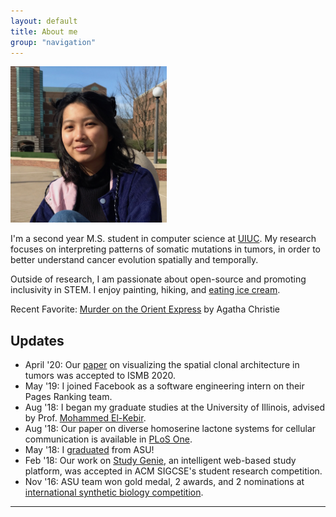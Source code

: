 ```yaml
---
layout: default
title: About me
group: "navigation"
---
```


<!-- <h1 class="owner-name">{{ site.owner.name}} </h1>
![user-avatar]({{ site.owner.avatar }})

{{site.about}} -->

<img class="portrait" src="portrait_2019.jpeg" width="250px">

I'm a second year M.S. student in computer science at [UIUC](https://cs.illinois.edu/). My research focuses on interpreting patterns of somatic mutations in tumors, in order to better understand cancer evolution spatially and temporally. 

Outside of research, I am passionate about open-source and promoting inclusivity in STEM. I enjoy painting, hiking, and [eating ice cream](https://www.instagram.com/kiky.cones/). 

<!-- 
 Prior to grad school, I interned at Salesforce as a Software Engineer, developing smart tools for the [Service Cloud Einstein](https://www.salesforce.com/blog/2018/07/service-cloud-einstein-bots-customer-experience.hmtl) team. I graduated from Arizona State University in 2018, where I researched in [The Haynes Lab](https://khayneslab.wordpress.com/) and the [Computing Systems & Informatics (CSI) Lab](https://sites.google.com/a/asu.edu/csi/).  -->

<i class="fa fa-book"></i> Recent Favorite: [Murder on the Orient Express](https://www.goodreads.com/review/list/11107091?shelf=currently-reading) by Agatha Christie

## Updates 
* April '20: Our [paper](https://doi.org/10.1093/bioinformatics/btaa471) on visualizing the spatial clonal architecture in tumors was accepted to ISMB 2020. 
* May '19: I joined Facebook as a software engineering intern on their Pages Ranking team.
* Aug '18: I began my graduate studies at the University of Illinois, advised by Prof. [Mohammed El-Kebir](http://www.el-kebir.net/).
* Aug '18: Our paper on diverse homoserine lactone systems for cellular communication is available in [PLoS One](https://journals.plos.org/plosone/article?id=10.1371/journal.pone.0202294).
* May '18: I [graduated](https://fullcircle.asu.edu/fulton-schools/meet-the-fulton-schools-outstanding-graduates-of-spring-2018/#et_pb_row_13) from ASU! 
* Feb '18: Our work on [Study Genie](https://dl.acm.org/citation.cfm?id=3162340), an intelligent web-based study platform, was accepted in ACM SIGCSE's student research competition.  
* Nov '16: ASU team won gold medal, 2 awards, and 2 nominations at [international synthetic biology competition](https://asunow.asu.edu/20161206-asu-puts-impressive-performance-igem).


<hr> 